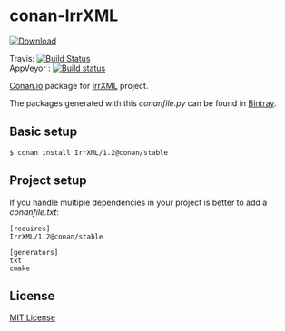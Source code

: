 # conan-IrrXML

[ ![Download](https://api.bintray.com/packages/conan-community/conan/IrrXML%3Aconan/images/download.svg?version=1.2%3Astable) ](https://bintray.com/conan-community/conan/IrrXML%3Aconan/1.2%3Astable/link)

Travis: [![Build Status](https://travis-ci.org/conan-community/conan-irrxml.svg?branch=stable%2F1.2)](https://travis-ci.org/conan-community/conan-irrxml)  
AppVeyor : [![Build status](https://ci.appveyor.com/api/projects/status/ktwu9099a1i1ikq8?svg=true)](https://ci.appveyor.com/project/pvicente/conan-irrxml)


[Conan.io](https://conan.io) package for [IrrXML](http://www.ambiera.com/irrxml/) project.

The packages generated with this *conanfile.py* can be found in [Bintray](https://bintray.com/conan-community/conan/IrrXML%3Aconan).

## Basic setup

    $ conan install IrrXML/1.2@conan/stable

## Project setup

If you handle multiple dependencies in your project is better to add a *conanfile.txt*:

    [requires]
    IrrXML/1.2@conan/stable

    [generators]
    txt
    cmake

## License

[MIT License](LICENSE)